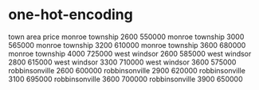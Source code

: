 # one-hot-encoding
town	area	price
monroe township	2600	550000
monroe township	3000	565000
monroe township	3200	610000
monroe township	3600	680000
monroe township	4000	725000
west windsor	2600	585000
west windsor	2800	615000
west windsor	3300	710000
west windsor	3600	575000
robbinsonville	2600	600000
robbinsonville	2900	620000
robbinsonville	3100	695000
robbinsonville	3600	700000
robbinsonville	3900	650000

